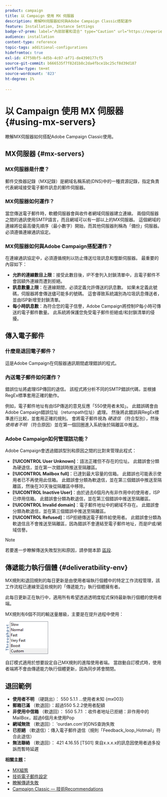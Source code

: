 ```yaml
---
product: campaign
title: 以 Campaign 使用 MX 伺服器
description: 瞭解MX伺服器如何與Adobe Campaign Classic搭配運作
feature: Installation, Instance Settings
badge-v7-prem: label="內部部署和混合" type="Caution" url="https://experienceleague.adobe.com/docs/campaign-classic/using/installing-campaign-classic/architecture-and-hosting-models/hosting-models-lp/hosting-models.html?lang=zh-Hant" tooltip="僅適用於內部部署和混合部署"
audience: installation
content-type: reference
topic-tags: additional-configurations
hidefromtoc: true
exl-id: 47f50bf5-4d5b-4c07-af71-de4390177cf5
source-git-commit: b666535f7f82d1b8c2da4fbce1bc25cf8d39d187
workflow-type: tm+mt
source-wordcount: '823'
ht-degree: 1%

---
```


# 以 Campaign 使用 MX 伺服器 {#using-mx-servers}



瞭解MX伺服器如何搭配Adobe Campaign Classic使用。

## MX伺服器 {#mx-servers}

### MX伺服器是什麼？

郵件交換器記錄（MX記錄）是網域名稱系統(DNS)中的一種資源記錄，指定負責代表網域接受電子郵件訊息的郵件伺服器。

### MX伺服器如何運作？

當您傳送電子郵件時，軟體伺服器會與收件者網域伺服器建立連線。 兩個伺服器之間的通訊使用SMTP語言，而且網域可以有一部以上的MX伺服器。 這個網域的連線將從最高優先順序（最小數字）開始，而其他伺服器則稱為「備份」伺服器。 必須遵循連線通訊協定。

### MX伺服器如何與Adobe Campaign搭配運作？

在連線通訊協定中，必須遵循規則以防止傳送垃圾訊息和壟斷伺服器。 最重要的內容如下：

* **允許的連線數目上限**：接受此數目後，IP不會列入封鎖清單中，且電子郵件不會因額外連線而遭到拒絕。
* **訊息數量上限**：在連線期間，必須定義允許傳送的訊息數。 如果未定義此號碼，伺服器將會傳送儘可能多的號碼。 這會導致系統識別為垃圾訊息傳送者，並由ISP新增至封鎖清單。
* **每小時訊息數**：為符合您的電子信譽，Adobe Campaign將控制IP每小時可傳送的電子郵件數量。 此系統將保護您免受電子郵件拒絕或/和封鎖清單的侵擾。

## 傳入電子郵件

### 什麼是退回電子郵件？

這是Adobe Campaign在伺服器通訊期間處理錯誤的程式。

### 內送電子郵件如何運作？

錯誤位址將處理ISP傳回的退信。 該程式將分析不同的SMTP錯誤代碼，並根據RegEx標準套用正確的動作。

例如，電子郵件地址有由ISP傳送的意見反應「550使用者未知」。 此錯誤碼會由Adobe Campaign錯誤位址（returnpath位址）處理。 然後將此錯誤與RegEx標準進行比較，並套用正確的規則。 會將電子郵件視為 *硬退信* （符合型別），然後 *使用者不明* （符合原因）並在第一個回圈進入系統後於隔離區中推送。

### Adobe Campaign如何管理該功能？

Adobe Campaign會透過錯誤型別和原因之間的比對來管理此程式：

* **[!UICONTROL User Unknown]**：語法正確但不存在的位址。 此錯誤會分類為硬退信，並在第一次錯誤時推送至隔離區。
* **[!UICONTROL Mailbox full]**：已達到最大容量的信箱。 此錯誤也可能表示使用者已不再使用此信箱。 此錯誤會分類為軟退信，並在第三個錯誤中推送至隔離區，然後在30天後從隔離區中移除。
* **[!UICONTROL Inactive User]**：由於過去6個月內有非作用中的使用者，ISP已停用信箱。 此錯誤會分類為軟退信，並在第三個錯誤中推送至隔離區。
* **[!UICONTROL Invalid domain]**：電子郵件地址中的網域不存在。 此錯誤會分類為軟退信，並在第三個錯誤中推送至隔離區。
* **[!UICONTROL Refused]**：ISP拒絕傳送電子郵件給使用者。 此錯誤會分類為軟退信且不會推送至隔離區，因為錯誤不會連結至電子郵件地址，而是IP或/網域信譽。

>[!NOTE]
>
>若要進一步瞭解傳送失敗型別和原因，請參閱本節 [區段](../../delivery/using/understanding-delivery-failures.md#delivery-failure-types-and-reasons).

## 傳遞能力執行個體 {#deliveratbility-env}

MX規則和退回規則的每日更新是由使用者端執行個體中的特定工作流程管理，該工作流程已連線至這些規則的「傳遞能力」執行個體擁有者。

此每日更新正在執行中，適用所有希望透過透明度程式保持最新執行個體的使用者端。

MX規則有6個不同的輸送量層級，主要是在提升過程中使用：

![](assets/mx-rules-throughput.png)

自訂模式適用於想要設定自己MX規則的進階使用者端。 當啟動自訂模式時，使用者端將不會由傳遞能力執行個體更新，因為同步將會關閉。

## 退回範例

* **使用者不明** （硬跳出）： 550 5.1.1 ...使用者未知 {mx003}
* **郵箱已滿** （軟退回）：超過550 5.2.2使用者配額
* **非使用中信箱** （軟退回）： 550 5.7.1 ：收件者地址已拒絕：非作用中的MailBox，超過6個月未使用Pop
* **網域無效** （軟退回）： &#39;ourdan.com&#39;的DNS查詢失敗
* **已拒絕** （軟退信）：傳入電子郵件退信（規則「Feedback_loop_Hotmail」符合此退信）
* **無法聯絡** （軟退回）： 421 4.16.55 [TS01] 來自x.x.x.x的訊息因使用者過多投訴而暫時延遲

**相關主題：**
* [MX組態](../../installation/using/email-deliverability.md#mx-configuration)
* [技術電子郵件設定](../../installation/using/email-deliverability.md)
* [瞭解傳遞失敗](../../delivery/using/understanding-delivery-failures.md)
* [Campaign Classic — 技術Recommendations](https://experienceleague.adobe.com/docs/deliverability-learn/deliverability-best-practice-guide/additional-resources/campaign/acc-technical-recommendations.html)
